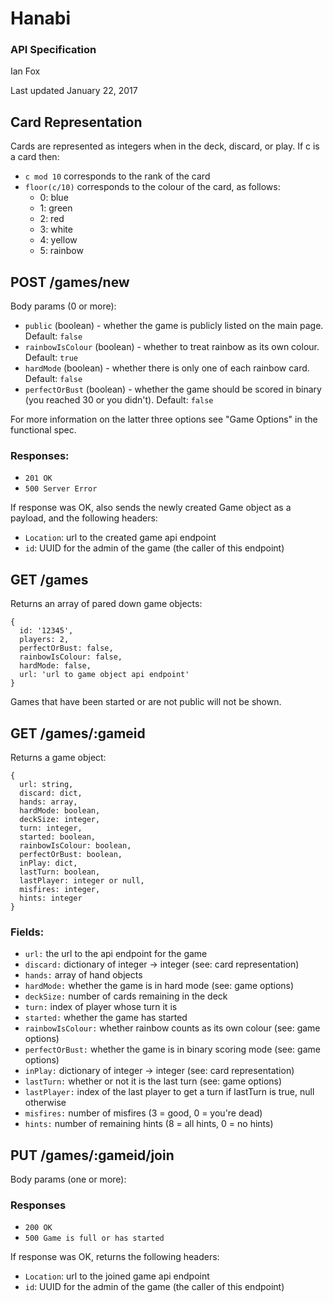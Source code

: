 # Hanabi
### API Specification

Ian Fox

Last updated January 22, 2017

## Card Representation
Cards are represented as integers when in the deck, discard, or play. If c is a card then:
* `c mod 10` corresponds to the rank of the card
* `floor(c/10)` corresponds to the colour of the card, as follows:  
    + 0: blue  
    + 1: green  
    + 2: red  
    + 3: white  
    + 4: yellow  
    + 5: rainbow  

## POST /games/new  
Body params (0 or more):
* `public` (boolean) - whether the game is publicly listed on the main page. Default: `false`
* `rainbowIsColour` (boolean) - whether to treat rainbow as its own colour. Default: `true`
* `hardMode` (boolean) - whether there is only one of each rainbow card. Default: `false`
* `perfectOrBust` (boolean) - whether the game should be scored in binary (you reached 30 or you didn't). Default: `false`  

For more information on the latter three options see "Game Options" in the functional spec.

### Responses:
* `201 OK`
* `500 Server Error`

If response was OK, also sends the newly created Game object as a payload, and the following headers:
* `Location`: url to the created game api endpoint  
* `id`: UUID for the admin of the game (the caller of this endpoint)

## GET /games  
Returns an array of pared down game objects:  
```
{
  id: '12345',  
  players: 2,
  perfectOrBust: false,
  rainbowIsColour: false,
  hardMode: false,
  url: 'url to game object api endpoint'
}
```
Games that have been started or are not public will not be shown.

## GET /games/:gameid
Returns a game object:  
```
{  
  url: string,  
  discard: dict,  
  hands: array,  
  hardMode: boolean,  
  deckSize: integer,  
  turn: integer,  
  started: boolean,  
  rainbowIsColour: boolean,  
  perfectOrBust: boolean,  
  inPlay: dict,  
  lastTurn: boolean,  
  lastPlayer: integer or null,  
  misfires: integer,  
  hints: integer
}
```

### Fields:  
* `url:` the url to the api endpoint for the game  
* `discard:` dictionary of integer -> integer (see: card representation)
* `hands:` array of hand objects  
* `hardMode:` whether the game is in hard mode (see: game options)
* `deckSize:` number of cards remaining in the deck  
* `turn:` index of player whose turn it is  
* `started:` whether the game has started  
* `rainbowIsColour:` whether rainbow counts as its own colour (see: game options)  
* `perfectOrBust:` whether the game is in binary scoring mode (see: game options)  
* `inPlay:` dictionary of integer -> integer (see: card representation)  
* `lastTurn:` whether or not it is the last turn (see: game options)
* `lastPlayer:` index of the last player to get a turn if lastTurn is true, null otherwise  
* `misfires:` number of misfires (3 = good, 0 = you're dead)
* `hints:` number of remaining hints (8 = all hints, 0 = no hints)

## PUT /games/:gameid/join
Body params (one or more):

### Responses
* `200 OK`
* `500 Game is full or has started`

If response was OK, returns the following headers:  
* `Location`: url to the joined game api endpoint
* `id`: UUID for the admin of the game (the caller of this endpoint)  
